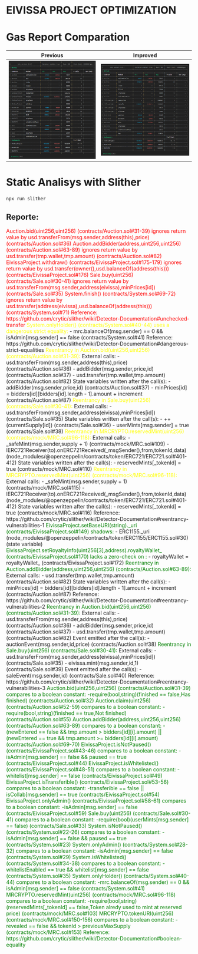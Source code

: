 # EIVISSA PROJECT OPTIMIZATION

# Gas Report Comparation

Previous                                                 |                                               Improved
:-------------------------------------------------------:|:-------------------------------------------------------:
<img src="Gas Report/EIVISSA PREVIOUS GAS REPORT.png"/>  |  <img src="Gas Report/EIVISSA IMPROVED GAS REPORT.png"/>

# Static Analisys with Slither

```shell
npx run slither
```
## Reporte:

<span style="color:red;">
Auction.bid(uint256,uint256) (contracts/Auction.sol#31-39) ignores return value by usd.transferFrom(msg.sender,address(this),price) (contracts/Auction.sol#36)
Auction.addBidder(address,uint256,uint256) (contracts/Auction.sol#63-89) ignores return value by usd.transfer(tmp.wallet,tmp.amount) (contracts/Auction.sol#82)
EivissaProject.withdraw() (contracts/EivissaProject.sol#175-179) ignores return value by usd.transfer(owner(),usd.balanceOf(address(this))) (contracts/EivissaProject.sol#176)
Sale.buy(uint256) (contracts/Sale.sol#30-41) ignores return value by usd.transferFrom(msg.sender,address(eivissa),minPrices[id]) (contracts/Sale.sol#35)
System.finish() (contracts/System.sol#69-72) ignores return value by usd.transfer(address(eivissa),usd.balanceOf(address(this))) (contracts/System.sol#71)
Reference: https://github.com/crytic/slither/wiki/Detector-Documentation#unchecked-transfer
</span>

<span style="color:yellow;">
System.onlyHolder() (contracts/System.sol#40-44) uses a dangerous strict equality:
</span>
        - mrc.balanceOf(msg.sender) == 0 && isAdmin[msg.sender] == false 
		(contracts/System.sol#41)
Reference: https://github.com/crytic/slither/wiki/Detector-Documentation#dangerous-strict-equalities
<span style="color:yellow;">
Reentrancy in Auction.bid(uint256,uint256) (contracts/Auction.sol#31-39):
</span>
        External calls:
        - usd.transferFrom(msg.sender,address(this),price) (contracts/Auction.sol#36)
        - addBidder(msg.sender,price,id) (contracts/Auction.sol#37)
                - usd.transfer(tmp.wallet,tmp.amount) (contracts/Auction.sol#82)
        State variables written after the call(s):
        - addBidder(msg.sender,price,id) (contracts/Auction.sol#37)
                - minPrices[id] = bidders[id][bidders[id].length - 1].amount + increment (contracts/Auction.sol#87)
<span style="color:yellow;">
Reentrancy in Sale.buy(uint256) (contracts/Sale.sol#30-41):
</span>
        External calls:
        - usd.transferFrom(msg.sender,address(eivissa),minPrices[id]) (contracts/Sale.sol#35)
        State variables written after the call(s):
        - ++ (currentSupply[id]) (contracts/Sale.sol#36)
        - userMints[msg.sender] = true (contracts/Sale.sol#38)
<span style="color:yellow;">
Reentrancy in MRCRYPTO.reservedMint(uint256) (contracts/mock/MRC.sol#96-118):
</span>
        External calls:
        - _safeMint(msg.sender,supply + 1) (contracts/mock/MRC.sol#109)
                - IERC721Receiver(to).onERC721Received(_msgSender(),from,tokenId,data) (node_modules/@openzeppelin/contracts/token/ERC721/ERC721.sol#401-412)
        State variables written after the call(s):
        - reservedMints[_tokenId] = true (contracts/mock/MRC.sol#110)
<span style="color:yellow;">
Reentrancy in MRCRYPTO.reservedMint(uint256) (contracts/mock/MRC.sol#96-118):
</span>
        External calls:
        - _safeMint(msg.sender,supply + 1) (contracts/mock/MRC.sol#115)
                - IERC721Receiver(to).onERC721Received(_msgSender(),from,tokenId,data) (node_modules/@openzeppelin/contracts/token/ERC721/ERC721.sol#401-412)
        State variables written after the call(s):
        - reservedMints[_tokenId] = true (contracts/mock/MRC.sol#116)
Reference: https://github.com/crytic/slither/wiki/Detector-Documentation#reentrancy-vulnerabilities-1

<span style="color:green;">
EivissaProject.setBaseURI(string)._uri (contracts/EivissaProject.sol#149) shadows:
</span>
        - ERC1155._uri (node_modules/@openzeppelin/contracts/token/ERC1155/ERC1155.sol#30) (state variable)
<span style="color:green;">
EivissaProject.setRoyaltyInfo(uint256[3],address).royaltyWallet_ (contracts/EivissaProject.sol#170) lacks a zero-check on :
</span>
                - royaltyWallet = royaltyWallet_ (contracts/EivissaProject.sol#172)
<span style="color:green;">
Reentrancy in Auction.addBidder(address,uint256,uint256) (contracts/Auction.sol#63-89):
</span>
        External calls:
        - usd.transfer(tmp.wallet,tmp.amount) (contracts/Auction.sol#82)
        State variables written after the call(s):
        - minPrices[id] = bidders[id][bidders[id].length - 1].amount + increment (contracts/Auction.sol#87)
Reference: https://github.com/crytic/slither/wiki/Detector-Documentation#reentrancy-vulnerabilities-2
<span style="color:green;">
Reentrancy in Auction.bid(uint256,uint256) (contracts/Auction.sol#31-39):
</span>
        External calls:
        - usd.transferFrom(msg.sender,address(this),price) (contracts/Auction.sol#36)
        - addBidder(msg.sender,price,id) (contracts/Auction.sol#37)
                - usd.transfer(tmp.wallet,tmp.amount) (contracts/Auction.sol#82)
        Event emitted after the call(s):
        - auctionEvent(msg.sender,id,price) (contracts/Auction.sol#38)
<span style="color:green;">
Reentrancy in Sale.buy(uint256) (contracts/Sale.sol#30-41):
</span>
        External calls:
        - usd.transferFrom(msg.sender,address(eivissa),minPrices[id]) (contracts/Sale.sol#35)
        - eivissa.mint(msg.sender,id,1) (contracts/Sale.sol#39)
        Event emitted after the call(s):
        - saleEvent(msg.sender,id) (contracts/Sale.sol#40)
Reference: https://github.com/crytic/slither/wiki/Detector-Documentation#reentrancy-vulnerabilities-3

<span style="color:green;">
Auction.bid(uint256,uint256) (contracts/Auction.sol#31-39) compares to a boolean constant:
        -require(bool,string)(finished == false,Has finished) (contracts/Auction.sol#32)
Auction.claim(uint256) (contracts/Auction.sol#52-59) compares to a boolean constant:
        -require(bool,string)(finished == true,Not finished) (contracts/Auction.sol#55)
Auction.addBidder(address,uint256,uint256) (contracts/Auction.sol#63-89) compares to a boolean constant:
        -(newEntered == false && tmp.amount > bidders[id][i].amount) || (newEntered == true && tmp.amount >= bidders[id][i].amount) (contracts/Auction.sol#69-70)
EivissaProject.isNotPaused() (contracts/EivissaProject.sol#43-46) compares to a boolean constant:
        -isAdmin[msg.sender] == false && paused == true (contracts/EivissaProject.sol#44)
EivissaProject.isWhitelisted() (contracts/EivissaProject.sol#48-51) compares to a boolean constant:
        -whitelist[msg.sender] == false (contracts/EivissaProject.sol#49)
EivissaProject.isTransferible() (contracts/EivissaProject.sol#53-56) compares to a boolean constant:
        -transferible == false || isCollab[msg.sender] == true (contracts/EivissaProject.sol#54)
EivissaProject.onlyAdmin() (contracts/EivissaProject.sol#58-61) compares to a boolean constant:
        -isAdmin[msg.sender] == false (contracts/EivissaProject.sol#59)
Sale.buy(uint256) (contracts/Sale.sol#30-41) compares to a boolean constant:
        -require(bool)(userMints[msg.sender] == false) (contracts/Sale.sol#33)
System.isNotPaused() (contracts/System.sol#22-26) compares to a boolean constant:
        -isAdmin[msg.sender] == false && paused == true (contracts/System.sol#23)
System.onlyAdmin() (contracts/System.sol#28-32) compares to a boolean constant:
        -isAdmin[msg.sender] == false (contracts/System.sol#29)
System.isWhitelisted() (contracts/System.sol#34-38) compares to a boolean constant:
        -whitelistEnabled == true && whitelist[msg.sender] == false (contracts/System.sol#35)
System.onlyHolder() (contracts/System.sol#40-44) compares to a boolean constant:
        -mrc.balanceOf(msg.sender) == 0 && isAdmin[msg.sender] == false (contracts/System.sol#41)
MRCRYPTO.reservedMint(uint256) (contracts/mock/MRC.sol#96-118) compares to a boolean constant:
        -require(bool,string)(reservedMints[_tokenId] == false,Token alredy used to mint at reserved price) (contracts/mock/MRC.sol#103)
MRCRYPTO.tokenURI(uint256) (contracts/mock/MRC.sol#150-156) compares to a boolean constant:
        -revealed == false && tokenId > previousMaxSupply (contracts/mock/MRC.sol#153)
Reference: https://github.com/crytic/slither/wiki/Detector-Documentation#boolean-equality
</span>
